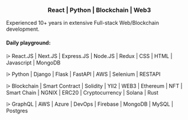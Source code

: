 
### <p align="center">React | Python | Blockchain | Web3</p>

Experienced 10+ years in extensive Full-stack Web/Blockchain development.

#### Daily playground:

⩥ React.JS | Next.JS | Express.JS | Node.JS | Redux | CSS | HTML | Javascript | MongoDB

⩥ Python | Django | Flask | FastAPI | AWS | Selenium | RESTAPI

⩥ Blockchain | Smart Contract | Solidity | YII2 | WEB3 | Ethereum | NFT | Smart Chain | NGNIX | ERC20 | Cryptocurrency | Solana | Rust

⩥ GraphQL | AWS | Azure | DevOps | Firebase | MongoDB | MySQL | Postgres
